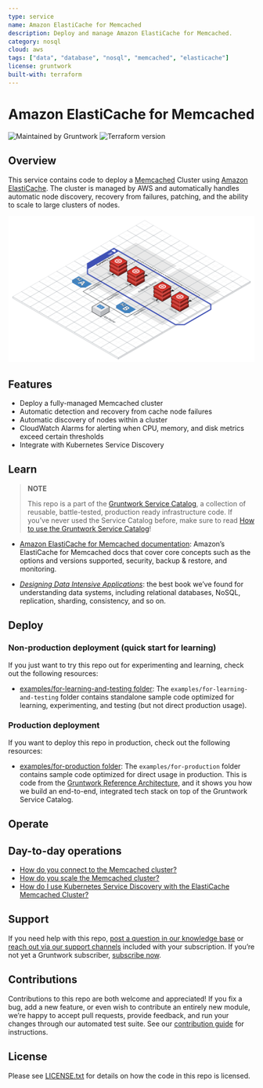 ```yaml
---
type: service
name: Amazon ElastiCache for Memcached
description: Deploy and manage Amazon ElastiCache for Memcached.
category: nosql
cloud: aws
tags: ["data", "database", "nosql", "memcached", "elasticache"]
license: gruntwork
built-with: terraform
---
```


# Amazon ElastiCache for Memcached

![Maintained by Gruntwork](https://img.shields.io/badge/maintained%20by-gruntwork.io-%235849a6.svg)
![Terraform version](https://img.shields.io/badge/tf-%3E%3D1.0.0-blue.svg)

## Overview

This service contains code to deploy a [Memcached](https://memcached.org/) Cluster using
[Amazon ElastiCache](https://aws.amazon.com/elasticache/). The cluster is managed by AWS and automatically handles
automatic node discovery, recovery from failures, patching, and the ability to scale to large clusters of nodes.

![ElastiCache for Memcached architecture](/_docs/elasticache-memcached-architecture.png?raw=true)

## Features

- Deploy a fully-managed Memcached cluster
- Automatic detection and recovery from cache node failures
- Automatic discovery of nodes within a cluster
- CloudWatch Alarms for alerting when CPU, memory, and disk metrics exceed certain thresholds
- Integrate with Kubernetes Service Discovery

## Learn

> **NOTE**
>
> This repo is a part of the [Gruntwork Service Catalog](https://github.com/gruntwork-io/terraform-aws-service-catalog/),
> a collection of reusable, battle-tested, production ready infrastructure code.
> If you’ve never used the Service Catalog before, make sure to read
> [How to use the Gruntwork Service Catalog](https://docs.gruntwork.io/reference/services/intro/overview)!

- [Amazon ElastiCache for Memcached documentation](https://docs.aws.amazon.com/AmazonElastiCache/latest/mem-ug/WhatIs.html):
  Amazon’s ElastiCache for Memcached docs that cover core concepts such as the options and versions supported, security,
  backup & restore, and monitoring.

- *[Designing Data Intensive Applications](https://dataintensive.net)*: the best book we’ve found for understanding data
  systems, including relational databases, NoSQL, replication, sharding, consistency, and so on.

## Deploy

### Non-production deployment (quick start for learning)

If you just want to try this repo out for experimenting and learning, check out the following resources:

- [examples/for-learning-and-testing folder](/examples/for-learning-and-testing): The
  `examples/for-learning-and-testing` folder contains standalone sample code optimized for learning, experimenting, and
  testing (but not direct production usage).

### Production deployment

If you want to deploy this repo in production, check out the following resources:

- [examples/for-production folder](/examples/for-production): The `examples/for-production` folder contains sample code
  optimized for direct usage in production. This is code from the
  [Gruntwork Reference Architecture](https://gruntwork.io/reference-architecture/), and it shows you how we build an
  end-to-end, integrated tech stack on top of the Gruntwork Service Catalog.

## Operate

## Day-to-day operations

- [How do you connect to the Memcached cluster?](https://github.com/gruntwork-io/terraform-aws-cache/tree/master/modules/memcached#how-do-you-connect-to-the-memcached-cluster)
- [How do you scale the Memcached cluster?](https://github.com/gruntwork-io/terraform-aws-cache/tree/master/modules/memcached#how-do-you-scale-this-memcached-cluster)
- [How do I use Kubernetes Service Discovery with the ElastiCache Memcached Cluster?](core-concepts.md#how-do-i-use-kubernetes-service-discovery-with-the-elasticache-memcached-cluster)

## Support

If you need help with this repo, [post a question in our knowledge base](https://github.com/gruntwork-io/knowledge-base/discussions?discussions_q=label%3Ar%3Aterraform-aws-service-catalog)
or [reach out via our support channels](https://docs.gruntwork.io/support) included with your subscription. If you’re
not yet a Gruntwork subscriber, [subscribe now](https://www.gruntwork.io/pricing/).

## Contributions

Contributions to this repo are both welcome and appreciated! If you fix a bug, add a new feature, or even wish to
contribute an entirely new module, we’re happy to accept pull requests, provide feedback, and run your changes
through our automated test suite.
See our [contribution guide](https://docs.gruntwork.io/guides/working-with-code/contributing) for instructions.

## License

Please see [LICENSE.txt](/LICENSE.txt) for details on how the code in this repo is licensed.
